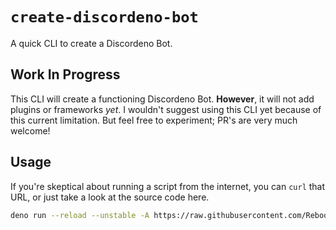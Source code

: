 # `create-discordeno-bot`

A quick CLI to create a Discordeno Bot.

## Work In Progress

This CLI will create a functioning Discordeno Bot. **However**, it will not add
plugins or frameworks _yet_. I wouldn't suggest using this CLI yet because of
this current limitation. But feel free to experiment; PR's are very much
welcome!

## Usage

If you're skeptical about running a script from the internet, you can `curl`
that URL, or just take a look at the source code here.

```bash
deno run --reload --unstable -A https://raw.githubusercontent.com/Reboot-Codes/create-discordeno-bot/main/mod.ts
```
